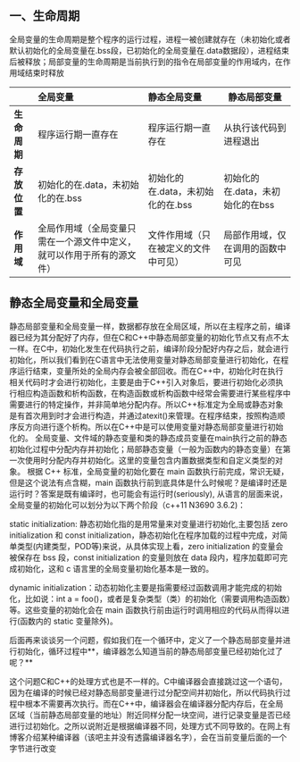 ## 一、生命周期

全局变量的生命周期是整个程序的运行过程，进程一被创建就存在（未初始化或者默认初始化的全局变量在.bss段，已初始化的全局变量在.data数据段），进程结束后被释放；局部变量的生命周期是当前执行到的指令在局部变量的作用域内，在作用域结束时释放　

|              | 全局变量                                                     | 静态全局变量                         | 静态局部变量                     |
| ------------ | :----------------------------------------------------------- | :----------------------------------- | -------------------------------- |
| **生命周期** | 程序运行期一直存在                                           | 程序运行期一直存在                   | 从执行该代码到进程退出           |
| **存放位置** | 初始化的在.data，未初始化的在.bss                            | 初始化的在.data，未初始化的在.bss    | 初始化的在.data，未初始化的在bss |
| **作用域**   | 全局作用域（全局变量只需在一个源文件中定义，就可以作用于所有的源文件） | 文件作用域（只在被定义的文件中可见） | 局部作用域，仅在调用的函数中可见 |



## 静态全局变量和全局变量

静态局部变量和全局变量一样，数据都存放在全局区域，所以在主程序之前，编译器已经为其分配好了内存，但在C和C++中静态局部变量的初始化节点又有点不太一样。在C中，初始化发生在代码执行之前，编译阶段分配好内存之后，就会进行初始化，所以我们看到在C语言中无法使用变量对静态局部变量进行初始化，在程序运行结束，变量所处的全局内存会被全部回收。而在C++中，初始化时在执行相关代码时才会进行初始化，主要是由于C++引入对象后，要进行初始化必须执行相应构造函数和析构函数，在构造函数或析构函数中经常会需要进行某些程序中需要进行的特定操作，并非简单地分配内存。所以C++标准定为全局或静态对象是有首次用到时才会进行构造，并通过atexit()来管理。在程序结束，按照构造顺序反方向进行逐个析构。所以在C++中是可以使用变量对静态局部变量进行初始化的。
全局变量、文件域的静态变量和类的静态成员变量在main执行之前的静态初始化过程中分配内存并初始化；局部静态变量（一般为函数内的静态变量）在第一次使用时分配内存并初始化。这里的变量包含内置数据类型和自定义类型的对象。
根据 C++ 标准，全局变量的初始化要在 main 函数执行前完成，常识无疑，但是这个说法有点含糊，main 函数执行前到底具体是什么时候呢？是编译时还是运行时？答案是既有编译时，也可能会有运行时(seriously), 从语言的层面来说，全局变量的初始化可以划分为以下两个阶段（c++11 N3690 3.6.2)：

static initialization: 静态初始化指的是用常量来对变量进行初始化,主要包括 zero initialization 和 const initialization，静态初始化在程序加载的过程中完成，对简单类型(内建类型，POD等)来说，从具体实现上看，zero initialization 的变量会被保存在 bss 段，const initialization 的变量则放在 data 段内，程序加载即可完成初始化，这和 c 语言里的全局变量初始化基本是一致的。

dynamic initialization：动态初始化主要是指需要经过函数调用才能完成的初始化，比如说：int a = foo()，或者是复杂类型（类）的初始化（需要调用构造函数）等。这些变量的初始化会在 main 函数执行前由运行时调用相应的代码从而得以进行(函数内的 static 变量除外)。

后面再来谈谈另一个问题，假如我们在一个循环中，定义了一个静态局部变量并进行初始化，循环过程中**，编译器怎么知道当前的静态局部变量已经初始化过了呢？**

这个问题C和C++的处理方式也是不一样的。C中编译器会直接跳过这一个语句，因为在编译的时候已经对静态局部变量进行过分配空间并初始化，所以代码执行过程中根本不需要再次执行。而在C++中，编译器会在编译器分配内存后，在全局区域（当前静态局部变量的地址）附近同样分配一块空间，进行记录变量是否已经进行过初始化。之所以说附近是根据编译器不同，处理方式不同导致的。在网上有博客介绍某种编译器（该吧主并没有透露编译器名字），会在当前变量后面的一个字节进行改变